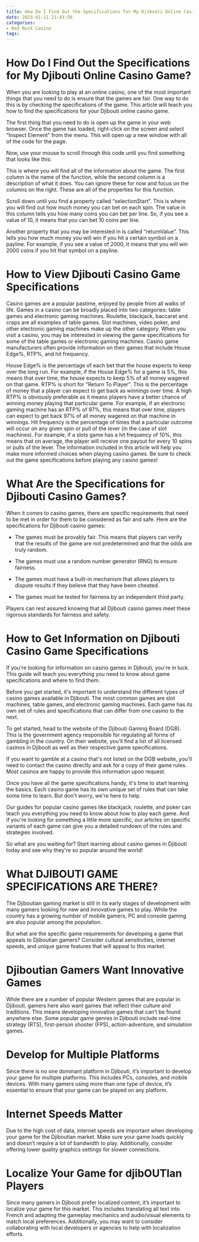 ```yaml
---
title: How Do I Find Out the Specifications for My Djibouti Online Casino Game
date: 2023-01-11 21:43:58
categories:
- Red Rock Casino
tags:
---
```



#  How Do I Find Out the Specifications for My Djibouti Online Casino Game?

When you are looking to play at an online casino, one of the most important things that you need to do is ensure that the games are fair. One way to do this is by checking the specifications of the game. This article will teach you how to find the specifications for your Djibouti online casino game.

The first thing that you need to do is open up the game in your web browser. Once the game has loaded, right-click on the screen and select “Inspect Element” from the menu. This will open up a new window with all of the code for the page.

Now, use your mouse to scroll through this code until you find something that looks like this:

This is where you will find all of the information about the game. The first column is the name of the function, while the second column is a description of what it does. You can ignore these for now and focus on the columns on the right. These are all of the properties for this function.

Scroll down until you find a property called “selectionStart”. This is where you will find out how much money you can bet on each spin. The value in this column tells you how many coins you can bet per line. So, if you see a value of 10, it means that you can bet 10 coins per line.

Another property that you may be interested in is called “returnValue”. This tells you how much money you will win if you hit a certain symbol on a payline. For example, if you see a value of 2000, it means that you will win 2000 coins if you hit that symbol on a payline.

#  How to View Djibouti Casino Game Specifications

Casino games are a popular pastime, enjoyed by people from all walks of life. Games in a casino can be broadly placed into two categories: table games and electronic gaming machines. Roulette, blackjack, baccarat and craps are all examples of table games. Slot machines, video poker, and other electronic gaming machines make up the other category. When you visit a casino, you may be interested in viewing the game specifications for some of the table games or electronic gaming machines. Casino game manufacturers often provide information on their games that include House Edge%, RTP%, and hit frequency.

House Edge% is the percentage of each bet that the house expects to keep over the long run. For example, if the House Edge% for a game is 5%, this means that over time, the house expects to keep 5% of all money wagered on that game. 
RTP% is short for "Return To Player". This is the percentage of money that a player can expect to get back as winnings over time. A high RTP% is obviously preferable as it means players have a better chance of winning money playing that particular game. For example, if an electronic gaming machine has an RTP% of 97%, this means that over time, players can expect to get back 97% of all money wagered on that machine in winnings. 
Hit frequency is the percentage of times that a particular outcome will occur on any given spin or pull of the lever (in the case of slot machines). For example, if a slots game has a hit frequency of 10%, this means that on average, the player will receive one payout for every 10 spins or pulls of the lever.
The information included in this article will help you make more informed choices when playing casino games. Be sure to check out the game specifications before playing any casino games!

#  What Are the Specifications for Djibouti Casino Games?

When it comes to casino games, there are specific requirements that need to be met in order for them to be considered as fair and safe. Here are the specifications for Djibouti casino games:

* The games must be provably fair. This means that players can verify that the results of the game are not predetermined and that the odds are truly random.

* The games must use a random number generator (RNG) to ensure fairness.

* The games must have a built-in mechanism that allows players to dispute results if they believe that they have been cheated.

* The games must be tested for fairness by an independent third party.

Players can rest assured knowing that all Djibouti casino games meet these rigorous standards for fairness and safety.

#  How to Get Information on Djibouti Casino Game Specifications

If you're looking for information on casino games in Djibouti, you're in luck. This guide will teach you everything you need to know about game specifications and where to find them.

Before you get started, it's important to understand the different types of casino games available in Djibouti. The most common games are slot machines, table games, and electronic gaming machines. Each game has its own set of rules and specifications that can differ from one casino to the next.

To get started, head to the website of the Djibouti Gaming Board (DGB). This is the government agency responsible for regulating all forms of gambling in the country. On their website, you'll find a list of all licensed casinos in Djibouti as well as their respective game specifications.

If you want to gamble at a casino that's not listed on the DGB website, you'll need to contact the casino directly and ask for a copy of their game rules. Most casinos are happy to provide this information upon request.

Once you have all the game specifications handy, it's time to start learning the basics. Each casino game has its own unique set of rules that can take some time to learn. But don't worry, we're here to help.

Our guides for popular casino games like blackjack, roulette, and poker can teach you everything you need to know about how to play each game. And if you're looking for something a little more specific, our articles on specific variants of each game can give you a detailed rundown of the rules and strategies involved.

So what are you waiting for? Start learning about casino games in Djibouti today and see why they're so popular around the world!

#  What DJIBOUTI GAME SPECIFICATIONS ARE THERE?

The Djiboutian gaming market is still in its early stages of development with many gamers looking for new and innovative games to play. While the country has a growing number of mobile gamers, PC and console gaming are also popular among the population.

But what are the specific game requirements for developing a game that appeals to Djiboutian gamers? Consider cultural sensitivities, internet speeds, and unique game features that will appeal to this market.

# Djiboutian Gamers Want Innovative Games

While there are a number of popular Western games that are popular in Djibouti, gamers here also want games that reflect their culture and traditions. This means developing innovative games that can’t be found anywhere else. Some popular game genres in Djibouti include real-time strategy (RTS), first-person shooter (FPS), action-adventure, and simulation games.

# Develop for Multiple Platforms

Since there is no one dominant platform in Djibouti, it’s important to develop your game for multiple platforms. This includes PCs, consoles, and mobile devices. With many gamers using more than one type of device, it’s essential to ensure that your game can be played on any platform.

# Internet Speeds Matter

Due to the high cost of data, internet speeds are important when developing your game for the Djiboutian market. Make sure your game loads quickly and doesn’t require a lot of bandwidth to play. Additionally, consider offering lower quality graphics settings for slower connections.

# Localize Your Game for djibOUTIan Players

Since many gamers in Djibouti prefer localized content, it’s important to localize your game for this market. This includes translating all text into French and adapting the gameplay mechanics and audio/visual elements to match local preferences. Additionally, you may want to consider collaborating with local developers or agencies to help with localization efforts.